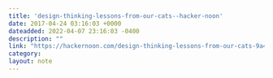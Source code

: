 ```yaml
---
title: 'design-thinking-lessons-from-our-cats--hacker-noon'
date: 2017-04-24 03:16:03 +0000
dateadded: 2022-04-07 23:16:03 -0400
description: ""
link: "https://hackernoon.com/design-thinking-lessons-from-our-cats-9a43fd71457a"
category:
layout: note
---
```

